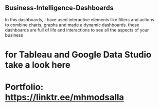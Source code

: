 ## Business-Intelligence-Dashboards

In this dashboards, I have used interactive elements like filters and actions to combine charts, graphs and made a dynamic dashboards.
these dashboards are full of life and interactions to see all the aspects of your business 

# for Tableau and Google Data Studio take a look here
# Portfolio: https://linktr.ee/mhmodsalla
